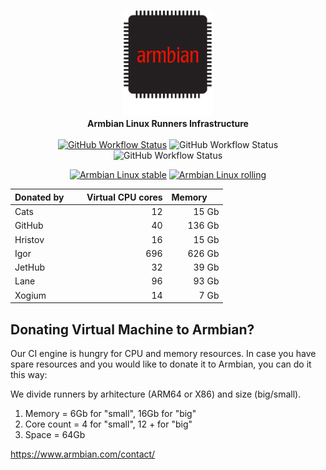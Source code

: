 <p align="center">
  <a href="#build-framework">
  <img src="https://raw.githubusercontent.com/armbian/build/master/.github/armbian-logo.png" alt="Armbian logo" width="144">
  </a><br>
  <strong>Armbian Linux Runners Infrastructure</strong><br>
<br>
<a href=https://github.com/armbian/build/actions/workflows/build-train.yml><img alt="GitHub Workflow Status" src="https://img.shields.io/github/actions/workflow/status/armbian/build/build-train.yml?logo=githubactions&label=Kernel%20compile&logoColor=white&style=for-the-badge&branch=master"></a>
<img alt="GitHub Workflow Status" src="https://img.shields.io/badge/dynamic/json?label=VIRTUAL%20CPU%20COUNT&query=CPU&cacheSeconds=10&style=for-the-badge&url=https%3A%2F%2Fgithub.com%2Farmbian%2Fscripts%2Freleases%2Fdownload%2Fstatus%2Frunners_capacity.json"> <img alt="GitHub Workflow Status" src="https://img.shields.io/badge/dynamic/json?label=MEMORY%20in%20MB&query=MEM&cacheSeconds=10&style=for-the-badge&url=https%3A%2F%2Fgithub.com%2Farmbian%2Fscripts%2Freleases%2Fdownload%2Fstatus%2Frunners_capacity.json">
</p>
<p align=center>
<a href=https://armbian.com/download><img alt="Armbian Linux stable" src="https://img.shields.io/badge/dynamic/json?label=Armbian%20Linux%20current&query=CURRENT&color=f71000&cacheSeconds=600&style=for-the-badge&url=https%3A%2F%2Fgithub.com%2Farmbian%2Fscripts%2Freleases%2Fdownload%2Fstatus%2Frunners_capacity.json"></a>
<a href=https://github.com/armbian/community><img alt="Armbian Linux rolling" src="https://img.shields.io/badge/dynamic/json?label=Armbian%20Linux%20edge&query=EDGE&color=34be5b&cacheSeconds=600&style=for-the-badge&url=https%3A%2F%2Fgithub.com%2Farmbian%2Fscripts%2Freleases%2Fdownload%2Fstatus%2Frunners_capacity.json"></a>
</p>


|Donated by &nbsp;&nbsp;&nbsp;&nbsp;&nbsp;| Virtual CPU cores |Memory&nbsp;&nbsp;&nbsp;&nbsp;&nbsp;|
|--|--:|--:|
|Cats|12|15 Gb|
|GitHub|40|136 Gb|
|Hristov|16|15 Gb|
|Igor|696|626 Gb|
|JetHub|32|39 Gb|
|Lane|96|93 Gb|
|Xogium|14|7 Gb|
## Donating Virtual Machine to Armbian?

Our CI engine is hungry for CPU and memory resources. In case you have spare resources and you would like to donate it to Armbian, you can do it this way:

We divide runners by arhitecture (ARM64 or X86) and size (big/small).

1. Memory = 6Gb for "small", 16Gb for "big"
3. Core count = 4 for "small", 12 + for "big"
4. Space = 64Gb

https://www.armbian.com/contact/
